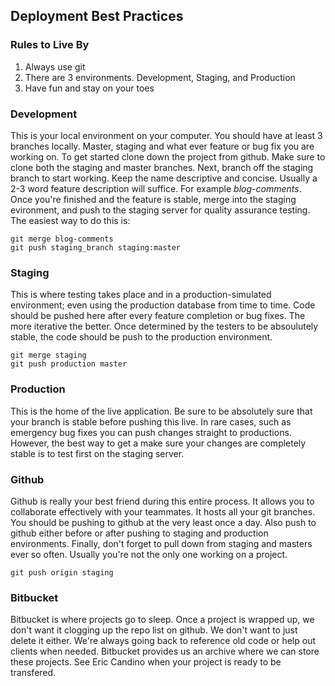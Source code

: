 ## Deployment Best Practices

### Rules to Live By
1. Always use git
2. There are 3 environments. Development, Staging, and Production
3. Have fun and stay on your toes

### Development
This is your local environment on your computer. You should have at least 3 branches locally. Master, staging and what ever feature or bug fix you are working on. To get started clone down the project from github. Make sure to clone both the staging and master branches. Next, branch off the staging branch to start working. Keep the name descriptive and concise. Usually a 2-3 word feature description will suffice. For example *blog-comments*. Once you're finished and the feature is stable, merge into the staging evironment, and push to the staging server for quality assurance testing. The easiest way to do this is:
```
git merge blog-comments
git push staging_branch staging:master
```

### Staging
This is where testing takes place and in a production-simulated environment; even using the production database from time to time. Code should be pushed here after every feature completion or bug fixes. The more iterative the better. Once determined by the testers to be absoulutely stable, the code should be push to the production environment.
```
git merge staging
git push production master
```

### Production
This is the home of the live application. Be sure to be absolutely sure that your branch is stable before pushing this live. In rare cases, such as emergency bug fixes you can push changes straight to productions. However, the best way to get a make sure your changes are completely stable is to test first on the staging server.

### Github
Github is really your best friend during this entire process. It allows you to collaborate effectively with your teammates. It hosts all your git branches. You should be pushing to github at the very least once a day. Also push to github either before or after pushing to staging and production environments. Finally, don't forget to pull down from staging and masters ever so often. Usually you're not the only one working on a project.
```
git push origin staging
```

### Bitbucket
Bitbucket is where projects go to sleep. Once a project is wrapped up, we don't want it clogging up the repo list on github. We don't want to just delete it either. We're always going back to reference old code or help out clients when needed. Bitbucket provides us an archive where we can store these projects. See Eric Candino when your project is ready to be transfered. 